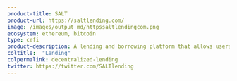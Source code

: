 ```yaml
---
product-title: SALT
product-url: https://saltlending.com/
image: /images/output_md/httpssaltlendingcom.png
ecosystem: ethereum, bitcoin
type: cefi
product-description: A lending and borrowing platform that allows users to leverage their crypto-assets to secure loans.
coltitle:  "Lending"
colpermalink: decentralized-lending
twitter: https://twitter.com/SALTlending
---
```

